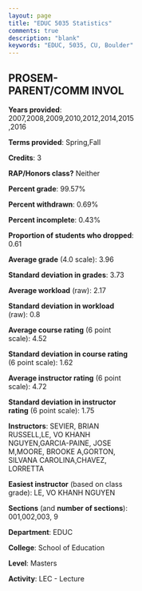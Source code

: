 ```yaml
---
layout: page
title: "EDUC 5035 Statistics"
comments: true
description: "blank"
keywords: "EDUC, 5035, CU, Boulder"
--- 
```

<head>
<script src="https://ajax.googleapis.com/ajax/libs/jquery/2.1.3/jquery.min.js"></script>
<script src="https://dl.dropboxusercontent.com/s/pc42nxpaw1ea4o9/highcharts.js?dl=0"></script>
<!-- <script src="../assets/js/highcharts.js"></script> -->
<style type="text/css">@font-face {
	font-family: "Bebas Neue";
	src: url(https://www.filehosting.org/file/details/544349/BebasNeue%20Regular.otf) format("opentype");
	}
	h1.Bebas { 
		font-family: "Bebas Neue", Verdana, Tahoma;
	}
</style>
</head>
<body>
	<div id="container" style="float: right; width: 45%; height: 88%; margin-left: 2.5%; margin-right: 2.5%;"></div>
	<script language="JavaScript">
		$(document).ready(function() {
		var chart = {type: 'column'};
		var title = {text: 'Grade Distribution'};
		var xAxis = {categories: ['A','B','C','D','F'],crosshair: true};
		var yAxis = {min: 0,title: {text: 'Percentage'}};
		var tooltip = {headerFormat: '<center><b><span style="font-size:20px">{point.key}</span></b></center>',
		               pointFormat: '<td style="padding:0"><b>{point.y:.1f}%</b></td>',
		               footerFormat: '</table>',shared: true,useHTML: true};
		var plotOptions = {column: {pointPadding: 0.0,borderWidth: 0}};  
		var credits = {enabled: false};var series= [{name: 'Percent',data: [99.39,0.61,0.0,0.0,0.0,]}];
		var json = {};
		json.chart = chart;
		json.title = title;
		json.tooltip = tooltip;
		json.xAxis = xAxis;
		json.yAxis = yAxis;  
		json.series = series;
		json.plotOptions = plotOptions;  
		json.credits = credits;
		$('#container').highcharts(json);
	});
	</script>
</body>
			   
## PROSEM-PARENT/COMM INVOL

**Years provided**: 2007,2008,2009,2010,2012,2014,2015,2016

**Terms provided**: Spring,Fall

**Credits**: 3

**RAP/Honors class?** Neither

**Percent grade**: 99.57%

**Percent withdrawn**: 0.69%

**Percent incomplete**: 0.43%

**Proportion of students who dropped**: 0.61

**Average grade** (4.0 scale): 3.96

**Standard deviation in grades**: 3.73

**Average workload** (raw): 2.17

**Standard deviation in workload** (raw): 0.8

**Average course rating** (6 point scale): 4.52

**Standard deviation in course rating** (6 point scale): 1.62

**Average instructor rating** (6 point scale): 4.72

**Standard deviation in instructor rating** (6 point scale): 1.75

**Instructors**: SEVIER, BRIAN RUSSELL,LE, VO KHANH NGUYEN,GARCIA-PAINE, JOSE M,MOORE, BROOKE A,GORTON, SILVANA CAROLINA,CHAVEZ, LORRETTA

**Easiest instructor** (based on class grade): LE, VO KHANH NGUYEN

**Sections** (and **number of sections**): 001,002,003, 9

**Department**: EDUC

**College**: School of Education

**Level**: Masters

**Activity**: LEC - Lecture